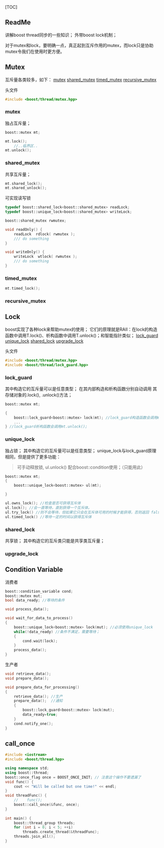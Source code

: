 [TOC]

## ReadMe
讲解boost thread同步的一些知识；
外带boost lock机制；

对于mutex和lock，要明确一点，真正起到互斥作用的mutex，而lock只是协助mutex令我们在使用时更方便。

## Mutex
互斥量各类较多，如下：
[mutex](#mutex)
[shared\_mutex](#shared_mutex)
[timed\_mutex](#timed_mutex)
[recursive\_mutex](#recursive_mutex)

头文件
```cpp
#include <boost/thread/mutex.hpp>
```

### mutex
独占互斥量；
```cpp
boost::mutex mt;

mt.lock();
	//..临界区..
mt.unlock();
```

### shared\_mutex
共享互斥量；
```cpp
mt.shared_lock();
mt.shared_unlock();
```

可实现读写锁
```cpp
typedef boost::shared_lock<boost::shared_mutex> readLock;
typedef boost::unique_lock<boost::shared_mutex> writeLock;

boost::shared_mutex rwmutex;

void readOnly() {
	readLock  rdlock( rwmutex );
	/// do something
}

void writeOnly() {
	writeLock  wtlock( rwmutex );
	/// do something
}
```


### timed\_mutex
```cpp
mt.timed_lock();
```

### recursive\_mutex



## Lock
boost实现了各种lock来帮助mutex的使用；
它们的原理就是RAII：在lock的构造函数中调用T.lock()、析构函数中调用T.unlock()；和智能指针类似；
[lock\_guard](#lock_guard)
[unique\_lock](#unique_lock)
[shared\_lock](#shared_lock)
[upgrade\_lock](#upgrade_lock)

头文件
```cpp
#include <boost/thread/mutex.hpp>
#include <boost/thread/lock_guard.hpp>
```

### lock\_guard
其中构造它的互斥量可以是任意类型；
在其内部构造和析构函数分别自动调用 其存储对象的.lock(), .unlock()方法；
```cpp
boost::mutex mt;

{
	boost::lock_guard<boost::mutex> lock(mt); //lock_guard构造函数会调用mt.lock();
	...
} //lock_guard析构函数会调用mt.unlock();
```

### unique\_lock
独占锁；
其中构造它的互斥量可以是任意类型；
unique\_lock与lock\_guard原理相同，但是提供了更多功能：
> 可手动释放锁, ul.unlock()
> 配合boost::condition使用；（只能用此）

```cpp
boost::mutex mt;
{
	boost::unique_lock<boost::mutex> ul(mt);

}

ul.owns_lock(); //检查是否可获得互斥体
ul.lock(); //会一直等待，直到获得一个互斥体。
ul.try_lock() //则不会等待，但如果它只会在互斥体可用的时候才能获得，否则返回 false
ul.timed_lock() //等待一定的时间以获得互斥体
```

### shared\_lock
共享锁；
其中构造它的互斥类只能是共享类互斥量；


### upgrade\_lock



## Condition Variable
消费者
```cpp
boost::condition_variable cond;
boost::mutex mut;
bool data_ready; //等待的条件

void process_data();

void wait_for_data_to_process()
{
    boost::unique_lock<boost::mutex> lock(mut); //必须使用unique_lock
    while(!data_ready) //条件不满足，需要等待；
    {
        cond.wait(lock);
    }
    process_data();
}
```

生产者
```cpp
void retrieve_data();
void prepare_data();

void prepare_data_for_processing()
{
    retrieve_data(); //生产
    prepare_data();  //通知
    {
        boost::lock_guard<boost::mutex> lock(mut);
        data_ready=true;
    }
    cond.notify_one();
}
```

## call\_once
```cpp
#include <iostream>
#include <boost/thread.hpp>

using namespace std;
using boost::thread;
boost::once_flag once = BOOST_ONCE_INIT; // 注意这个操作不要遗漏了
void func() {
    cout << "Will be called but one time!" << endl;
}
void threadFunc() {
    //    func();
    boost::call_once(&func, once);
}
 
int main() {
    boost::thread_group threads;
    for (int i = 0; i < 5; ++i)
        threads.create_thread(&threadFunc);
    threads.join_all();
}
```
